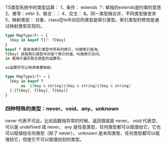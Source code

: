 TS类型系统中的类型运算：
1、条件：
  extends ？:
  单独的extends是约束的意思
2、推导：infer
3、联合：｜
4、交叉： &。同一类型做合并，不同类型做舍弃
5、映射类型：
  对象、class在ts中对应的类型是索引类型。索引类型的修改是通过映射类型实现的。
  ```ts
  type MapType<T> = {
    [Key in keyof T]?: T[Key]
  }
  keyof T 是查询索引类型中所有的索引，叫做索引查询。
  T[Key] 获取索引类型中对某个索引的值，叫做索引访问。
  in 是用于遍历联合类型的运算符。

  as运算符可以用来做重映射。

  type MapType1<T> = {
    [Key in keyof T 
         as `${key & string}${key & string}${key & string}`
    ]:[T[Key], T[key], T[key]]
  }
  ```

### 四种特殊的类型：never、void、any、unknown
  never 代表不可达，比如函数抛异常的时候，返回值就是 never。
  void 代表空，可以是 undefined 或 never。
  any 是任意类型，任何类型都可以赋值给它，它也可以赋值给任何类型（除了 never）。
  unknown 是未知类型，任何类型都可以赋值给它，但是它不可以赋值给别的类型。